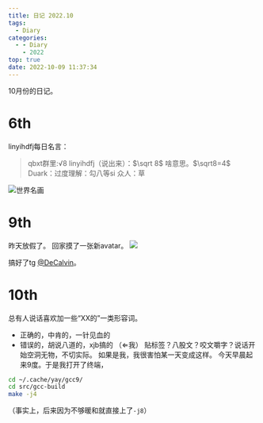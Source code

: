 ```yaml
---
title: 日记 2022.10
tags:
  - Diary
categories:
  - - Diary
    - 2022
top: true
date: 2022-10-09 11:37:34
---
```



10月份的日记。

<!-- more -->
# 6th
linyihdfj每日名言：
> qbxt群里:√8
> linyihdfj（说出来）：$\sqrt 8$ 啥意思。$\sqrt8=4$
> Duark：过度理解：勾八等si
> 众人：草

![世界名画](worldrawing.jpg)
# 9th
昨天放假了。
回家摸了一张新avatar。
![](https://cravatar.cn/avatar/2240500b7291c2be4b05b682c9858527?s=400)

搞好了tg [@DeCalvin](https://t.me/DeCalvin)。

# 10th
总有人说话喜欢加一些“XX的”一类形容词。
- 正确的，中肯的，一针见血的
- 错误的，胡说八道的，xjb搞的 （$\Leftarrow$我）
贴标签？八股文？咬文嚼字？说话开始空洞无物，不切实际。
如果是我，我很害怕某一天变成这样。
今天早晨起来9度。于是我打开了终端，
```bash
cd ~/.cache/yay/gcc9/
cd src/gcc-build
make -j4
```
（事实上，后来因为不够暖和就直接上了`-j8`）
